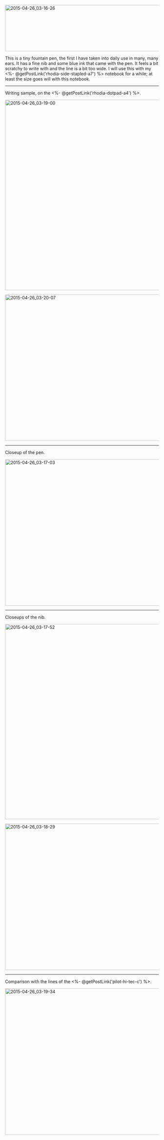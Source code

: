<a href="https://www.flickr.com/photos/131463957@N06/16655883423" title="2015-04-26_03-16-26 by Silent Norwegian, on Flickr"><img src="https://farm9.staticflickr.com/8739/16655883423_2587eebd09_z.jpg" width="640" height="152" alt="2015-04-26_03-16-26"></a>

This is a tiny fountain pen, the first I have taken into daily use in many, many ears. It has a fine nib and some blue ink that came with the pen. It feels a bit scratchy to write with and the line is a bit too wide. I will use this with my <%- @getPostLink('rhodia-side-stapled-a7') %> notebook for a while; at least the size goes will with this notebook.

---
Writing sample, on the <%- @getPostLink('rhodia-dotpad-a4') %>.

<a href="https://www.flickr.com/photos/131463957@N06/17274340692" title="2015-04-26_03-19-00 by Silent Norwegian, on Flickr"><img src="https://farm9.staticflickr.com/8767/17274340692_8f17e5631d_z.jpg" width="640" height="624" alt="2015-04-26_03-19-00"></a>

<a href="https://www.flickr.com/photos/131463957@N06/17276139795" title="2015-04-26_03-20-07 by Silent Norwegian, on Flickr"><img src="https://farm9.staticflickr.com/8798/17276139795_1c9c836119_z.jpg" width="640" height="480" alt="2015-04-26_03-20-07"></a>

---
Closeup of the pen.

<a href="https://www.flickr.com/photos/131463957@N06/17276118205" title="2015-04-26_03-17-03 by Silent Norwegian, on Flickr"><img src="https://farm9.staticflickr.com/8786/17276118205_80a85acced_z.jpg" width="640" height="480" alt="2015-04-26_03-17-03"></a>

---
Closeups of the nib.

<a href="https://www.flickr.com/photos/131463957@N06/17274335132" title="2015-04-26_03-17-52 by Silent Norwegian, on Flickr"><img src="https://farm8.staticflickr.com/7727/17274335132_f13cbf1f2b_z.jpg" width="508" height="640" alt="2015-04-26_03-17-52"></a>

<a href="https://www.flickr.com/photos/131463957@N06/16653689684" title="2015-04-26_03-18-29 by Silent Norwegian, on Flickr"><img src="https://farm8.staticflickr.com/7673/16653689684_8d2f061dc0_z.jpg" width="640" height="480" alt="2015-04-26_03-18-29"></a>

---
Comparison with the lines of the <%- @getPostLink('pilot-hi-tec-c') %>.

<a href="https://www.flickr.com/photos/131463957@N06/17276131985" title="2015-04-26_03-19-34 by Silent Norwegian, on Flickr"><img src="https://farm8.staticflickr.com/7718/17276131985_46010e4145_z.jpg" width="640" height="480" alt="2015-04-26_03-19-34"></a>
